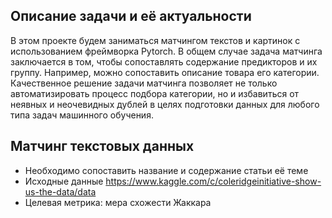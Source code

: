 ## Описание задачи и её актуальности
В этом проекте будем заниматься матчингом текстов и картинок с использованием фреймворка Pytorch. 
В общем случае задача матчинга заключается в том, чтобы сопоставлять содержание предикторов и их группу. 
Например, можно сопоставить описание товара его категории. Качественное решение
задачи матчинга позволяет не только автоматизировать процесс подбора категории,
но и избавиться от неявных и неочевидных дублей в целях подготовки данных для любого типа 
задач машинного обучения.

## Матчинг текстовых данных
- Необходимо сопоставить название и содержание статьи её теме 
- Исходные данные https://www.kaggle.com/c/coleridgeinitiative-show-us-the-data/data
- Целевая метрика: мера схожести Жаккара